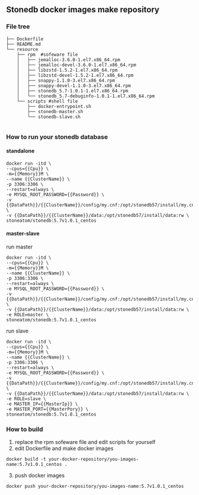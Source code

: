 ## Stonedb docker images make repository


### File tree

```
├── Dockerfile
├── README.md
└── resource
    ├── rpm  #sofeware file 
    │   ├── jemalloc-3.6.0-1.el7.x86_64.rpm
    │   ├── jemalloc-devel-3.6.0-1.el7.x86_64.rpm
    │   ├── libzstd-1.5.2-1.el7.x86_64.rpm
    │   ├── libzstd-devel-1.5.2-1.el7.x86_64.rpm
    │   ├── snappy-1.1.0-3.el7.x86_64.rpm
    │   ├── snappy-devel-1.1.0-3.el7.x86_64.rpm
    │   ├── stonedb_5.7-1.0.1-1.el7.x86_64.rpm
    │   └── stonedb_5.7-debuginfo-1.0.1-1.el7.x86_64.rpm
    └── scripts #shell file
        ├── docker-entrypoint.sh
        ├── stonedb-master.sh
        └── stonedb-slave.sh
        
```

### How to run your stonedb database
#### standalone
```shell
docker run -itd \
--cpus={{Cpu}} \
-m={{Memory}}M \
--name {{ClusterName}} \
-p 3306:3306 \
--restart=always \
-e MYSQL_ROOT_PASSWORD={{Password}} \
-v {{DataPath}}/{{ClusterName}}/config/my.cnf:/opt/stonedb57/install/my.cnf:rw \
-v {{DataPath}}/{{ClusterName}}/data:/opt/stonedb57/install/data:rw \
stoneatom/stonedb:5.7v1.0.1_centos
```

#### master-slave
run master
```shell
docker run -itd \
--cpus={{Cpu}} \
-m={{Memory}}M \
--name {{ClusterName}} \
-p 3306:3306 \
--restart=always \
-e MYSQL_ROOT_PASSWORD={{Password}} \
-v {{DataPath}}/{{ClusterName}}/config/my.cnf:/opt/stonedb57/install/my.cnf:rw \
-v {{DataPath}}/{{ClusterName}}/data:/opt/stonedb57/install/data:rw \
-e ROLE=master \
stoneatom/stonedb:5.7v1.0.1_centos
```

run slave
```shell
docker run -itd \
--cpus={{Cpu}} \
-m={{Memory}}M \
--name {{ClusterName}} \
-p 3306:3306 \
--restart=always \
-e MYSQL_ROOT_PASSWORD={{Password}} \
-v {{DataPath}}/{{ClusterName}}/config/my.cnf:/opt/stonedb57/install/my.cnf:rw \
-v {{DataPath}}/{{ClusterName}}/data:/opt/stonedb57/install/data:rw \
-e ROLE=slave \
-e MASTER_IP={{MasterIp}} \
-e MASTER_PORT={{MasterPory}} \
stoneatom/stonedb:5.7v1.0.1_centos
```

### How to build

1. replace the rpm sofeware file and edit scripts for yourself
2. edit Dockerfile and make docker images
```
docker build -t your-docker-repository/you-images-name:5.7v1.0.1_centos .
```
3. push docker images
```
docker push your-docker-repository/you-images-name:5.7v1.0.1_centos 
```